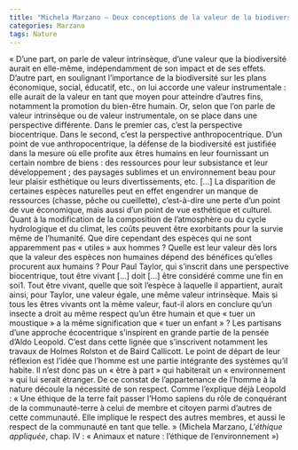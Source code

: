 ```yaml
---
title: "Michela Marzano – Deux conceptions de la valeur de la biodiversité"
categories: Marzano
tags: Nature
---
```

« D’une part, on parle de valeur intrinsèque, d’une valeur que la biodiversité aurait en elle-même, indépendamment de son impact et de ses effets. D’autre part, en  soulignant  l’importance  de  la  biodiversité  sur  les plans économique, social, éducatif, etc., on lui accorde une  valeur  instrumentale :  elle  aurait  de  la  valeur  en tant  que  moyen  pour  atteindre  d’autres  fins,  notamment la promotion du bien-être humain. Or, selon que l’on parle de valeur intrinsèque ou de valeur instrumentale, on se place dans une perspective différente. Dans le premier cas, c’est la perspective biocentrique. Dans le second, c’est la perspective anthropocentrique.
D’un point  de  vue  anthropocentrique, la  défense de  la  biodiversité est justifiée dans la mesure où elle profite aux êtres  humains  en  leur  fournissant  un  certain  nombre de  biens : des  ressources pour  leur subsistance et  leur développement ; des paysages sublimes et un environnement  beau  pour  leur  plaisir  esthétique  ou  leurs divertissements,  etc.  […] La  disparition de certaines espèces naturelles peut en effet engendrer un manque de ressources (chasse, pêche ou cueillette), c’est-à-dire  une  perte  d’un  point  de  vue  économique, mais  aussi  d’un  point  de  vue  esthétique  et  culturel. Quant à la modification de la composition de l’atmosphère  ou  du  cycle  hydrologique  et  du  climat,  les coûts peuvent être exorbitants pour la survie même de l’humanité.  Que  dire  cependant  des  espèces  qui  ne sont apparemment pas « utiles » aux hommes ? Quelle est  leur  valeur  dès  lors  que  la  valeur  des  espèces  non humaines dépend des bénéfices qu’elles procurent aux humains ? Pour Paul Taylor, qui s’inscrit dans une perspective biocentrique,  tout  être  vivant  […] doit […] être considéré  comme  une  fin  en  soi1.  Tout  être  vivant,  quelle que  soit  l’espèce  à  laquelle  il  appartient,  aurait  ainsi, pour  Taylor,  une  valeur  égale,  une  même  valeur  intrinsèque.  Mais  si  tous  les  êtres  vivants  ont  la  même valeur,  faut-il  alors  en  conclure  qu’un  insecte  a  droit au  même  respect  qu’un  être  humain  et  que  « tuer  un moustique »  a  la  même  signification  que  « tuer  un enfant » ?
Les  partisans d’une  approche  écocentrique  s’inspirent  en  grande partie   de   la   pensée   d’Aldo   Leopold.   C’est   dans cette lignée que s’inscrivent notamment les travaux de Holmes  Rolston et  de  Baird  Callicott.  Le  point  de départ de leur réflexion est l’idée que l’homme est une partie  intégrante  des  systèmes  qu’il  habite.  Il  n’est donc  pas  un  « être  à  part »  qui  habiterait  un  « environnement »  qui  lui  serait  étranger. De  ce  constat  de  l’appartenance  de  l’homme  à  la nature  découle  la  nécessité  de  son  respect.  Comme l’explique déjà Leopold : « Une éthique de la terre fait passer  l’Homo  sapiens du  rôle  de  conquérant  de  la communauté-terre à celui de membre et citoyen parmi d’autres de cette communauté. Elle implique le respect des  autres  membres, et  aussi  le  respect  de  la  communauté  en  tant  que  telle. »  (Michela Marzano, _L'éthique appliquée_, chap. IV : « Animaux et nature : l’éthique de l’environnement »)
